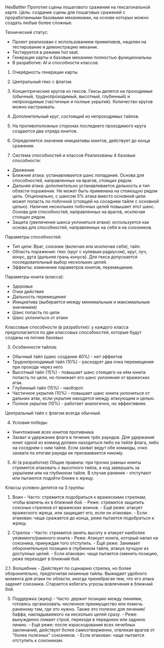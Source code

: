 HexBattler
Прототип сцены пошагового сражения на гексагональной карте.
Цель: создание сцены для пошаговых сражений с проработанными базовыми механиками, на основе которых можно создать любые более сложные.

Технический статус:
  - Проект реализован с использованием примитивов, нацелен на тестирование и демонстрацию механик.
  - Тестируется в режиме hot seat.
  - Генерация карты и базовые механики полностью функциональны.
  - В разработке: AI и способности классов. 

1. Очерёдность генерации карты
  1. Центральный гекс с флагом.
  2. Концентрические кругов из гексов. Гексы делятся на проходимые (обычный, труднопроходимый, высотный, глубинный) и непроходимые (частичные и полные укрытия). Количество кругов можно настраивать.
  3. Дополнительный круг, состоящий из непроходимых тайлов.
  4. На противоположных сторонах последнего проходимого круга создаются два отряда юнитов.
  5. Определяется значение инициативы юнитов, действует до конца сражения.

2. Система способностей и классов
Реализованы 4 базовые способности:
  - Движение
  - Ближняя атака: устанавливается шанс попадания. Основа для способностей, направленных на врагов, стоящих рядом.
  - Дальняя атака: дополнительно устанавливается дальность и тип области поражения. Не может быть применена на стояющую рядом цель. Опционально, с шансом 5% атака вместо основной цели может попасть по побочной (стоящей на соседнем тайле с основной целью). Наличие нескольких побочных целей повышает этот шанс. Основа для способностей, направленных на врагов, исключая стоящих рядом.
  - Защита (увеличение шанса уклониться атаки): используется как основа для способностей, направленных на себя и на союзников.

Параметры способностей:
  - Тип цели: Враг, союзник (включая или исключая себя), тайл.
  - Область поражения: гекс (круг с нулевым радиусом), круг, луч, конус, дуга (дальняя грань конуса). Для гекса допускается последовательный выбор нескольких целей. 
  - Эффекты: изменение параметров юнитов, перемещение.

Параметры юнита (класса):
  - Здоровье
  - Очки действия
  - Дальность перемещения
  - Инициатива (выбирается между минимальным и максимальным значением)
  - Шанс попасть по цели
  - Шанс уклониться от атаки

Классовые способности (в разработке): у каждого класса предполагается по две классовых способностей, которые будут созданы на логике базовых

3. Особенности тайлов:
- Обычный тайл (шанс создания 40%) - нет эффектов
- Труднопроходимый тайл (10%) - расходует два очка перемещения при проходе через него
- Высотный тайл (15%) - повышает шанс стоящего на нём юнита попасть по цели, но понижает его шанс уклонения от вражеских атак.
- Глубинный тайл (15%) - наоборот.
- Частичное укрытие (10%) - повышает шанс юнита уклониться от дальних атак, если укрытие находится между атакующим и целью.
- Полное укрытие (10%) - работает аналогично, но эффективнее. 

Центральный тайл с флагом всегда обычный.

4. Условия победы:
- Уничтожение всех юнитов противника
- Захват и удержание флага в течение трёх раундов. Для удержания юнит одной из команд должен находиться либо на тайле флага, либо на соседнем с ним тайле. Если захват ведут обе команды, очко захвата по итогам раунда не присваивается никому.

5. AI (в разработке)
Общие правила: при прочих равных юниты стремятся атаковать с высотного тайла, а ход завершать за укрытием или на глубинном тайле. В случае ранения - отступают или пытаются подойти ближе к жрецу.

Классы условно делятся на 3 группы:
  1. Воин
    - Часто: стремится подобраться к вражескими стрелкам, чтобы вовлечь их в ближний бой.
    - Реже: стремится защитить союзных стрелков от вражеских воинов.
    - Ещё реже: атакует вражеского жреца, или защищает его, если он атакован.
    - Если атакован: чаще сражается до конца, реже пытается подобраться к жрецу.

  2. Стрелок
    - Часто: стремится занять высоту и атакует наиболее уязвимого/раненого юнита
    - Реже: Атакует юнита, который напал на союзника, принуждая того отступить.
    - Ещё реже: Занимает оборонительную позицию в глубинном тайле, атакуя лучшую из доступных целей.
    - Если атакован: чаще пытается сменить позицию, реже переходит в ближний бой.

  2.1. Волшебник
    - Действует по сценарию стрелка, но более оборонительно, предпочитая низинные тайлы. Выжидает удобного момента для атаки по области, иногда пренебрегая тем, что его атака заденет союзника. Старается избегать угрозы вовлечения в ближний бой.

  3. Поддержка (жрец)
    - Часто: держит позицию между линиями, готовясь организовать численное преимущество или помочь раненому там, где это нужно. Также это полезно для лечения/баффа, накладываемого на несколько целей сразу.
    - Реже: вынужденно ломает строй, переходя в переднюю или заднюю линию.
    - Ещё реже: после израсходования всех лечебных заклинаний, действует более самоотверженно, отвлекая врагов от "более полезных" союзников.
    - Если атакован: чаще пытается отступить к союзникам.
